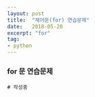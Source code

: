 ```yaml
---
layout: post
title:  "제어문(for) 연습문제"
date:   2018-05-20
excerpt: "for"
tag:
- python
---
```

### for 문 연습문제
```# 작성중```
